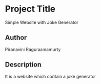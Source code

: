 # Project Title

Simple Website with Joke Generator

## Author

Piranavini Raguraamamurty

## Description

It is a website which contain a joke generator
